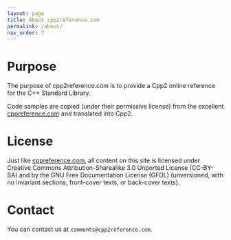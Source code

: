 ```yaml
---
layout: page
title: About cpp2reference.com
permalink: /about/
nav_order: 7
---
```

# Purpose

The purpose of cpp2reference.com is to provide a Cpp2 online reference for the C++ Standard Library.

Code samples are copied (under their permissive license) from the excellent [cppreference.com](https://cppreference.com) and translated into Cpp2.

# License

Just like [cppreference.com](https://cppreference.com), all content on this site is licensed under Creative Commons Attribution-Sharealike 3.0 Unported License (CC-BY-SA) and by the GNU Free Documentation License (GFDL) (unversioned, with no invariant sections, front-cover texts, or back-cover texts). 

# Contact

You can contact us at `comments@cpp2reference.com`.

